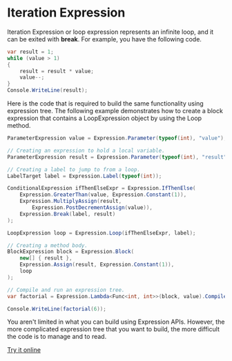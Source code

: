 # Iteration Expression 

Iteration Expression or loop expression represents an infinite loop, and it can be exited with **break**. For example, you have the following code.

```csharp
var result = 1;
while (value > 1)
{
    result = result * value;
    value--;
}
Console.WriteLine(result);
```

Here is the code that is required to build the same functionality using expression tree. The following example demonstrates how to create a block expression that contains a LoopExpression object by using the Loop method.

```csharp
ParameterExpression value = Expression.Parameter(typeof(int), "value");

// Creating an expression to hold a local variable. 
ParameterExpression result = Expression.Parameter(typeof(int), "result");

// Creating a label to jump to from a loop.
LabelTarget label = Expression.Label(typeof(int));

ConditionalExpression ifThenElseExpr = Expression.IfThenElse(
    Expression.GreaterThan(value, Expression.Constant(1)),
    Expression.MultiplyAssign(result,
        Expression.PostDecrementAssign(value)),
    Expression.Break(label, result)
);

LoopExpression loop = Expression.Loop(ifThenElseExpr, label);

// Creating a method body.
BlockExpression block = Expression.Block(
    new[] { result },
    Expression.Assign(result, Expression.Constant(1)),
    loop
);

// Compile and run an expression tree.
var factorial = Expression.Lambda<Func<int, int>>(block, value).Compile();

Console.WriteLine(factorial(6));
```

You aren't limited in what you can build using Expression APIs. However, the more complicated expression tree that you want to build, the more difficult the code is to manage and to read.

[Try it online](https://dotnetfiddle.net/2K6kd1)